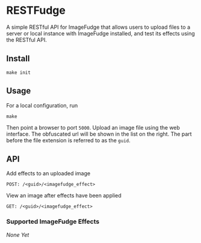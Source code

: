 # RESTFudge

A simple RESTful API for ImageFudge that allows users to upload
files to a server or local instance with ImageFudge installed, and
test its effects using the RESTful API.

## Install

    make init

## Usage

For a local configuration, run

    make

Then point a browser to port `5000`.
Upload an image file using the web interface.
The obfuscated url will be shown in the list on the right.
The part before the file extension is referred to as the `guid`.

## API

Add effects to an uploaded image

    POST: /<guid>/<imagefudge_effect>

View an image after effects have been applied

    GET: /<guid>/<imagefudge_effect>

### Supported ImageFudge Effects

*None Yet*

